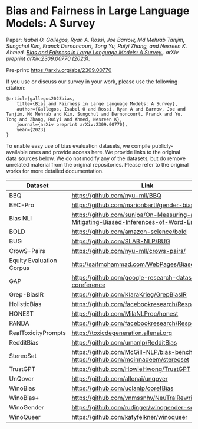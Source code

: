 # Bias and Fairness in Large Language Models: A Survey

Paper: *Isabel O. Gallegos, Ryan A. Rossi, Joe Barrow, Md Mehrab Tanjim, Sungchul Kim, Franck Dernoncourt, Tong Yu, Ruiyi Zhang, and Nesreen K. Ahmed. [Bias and Fairness in Large Language Models: A Survey.](https://arxiv.org/pdf/2309.00770.pdf). arXiv preprint arXiv:2309.00770 (2023).*

Pre-print: https://arxiv.org/abs/2309.00770

If you use or discuss our survey in your work, please use the following citation:
```
@article{gallegos2023bias,
    title={Bias and Fairness in Large Language Models: A Survey},
    author={Gallegos, Isabel O and Rossi, Ryan A and Barrow, Joe and Tanjim, Md Mehrab and Kim, Sungchul and Dernoncourt, Franck and Yu, Tong and Zhang, Ruiyi and Ahmed, Nesreen K},
    journal={arXiv preprint arXiv:2309.00770},
    year={2023}
}
```

To enable easy use of bias evaluation datasets, we compile publicly-available ones and provide access here. We provide links to the original data sources below. We do not modify any of the datasets, but do remove unrelated material from the original repositories. Please refer to the original works for more detailed documentation.

| Dataset                  | Link                                                                                       |
|--------------------------|--------------------------------------------------------------------------------------------|
| BBQ                      | https://github.com/nyu-mll/BBQ                                                             |
| BEC-Pro                  | https://github.com/marionbartl/gender-bias-BERT                                            |
| Bias NLI                 | https://github.com/sunipa/On-Measuring-and-Mitigating-Biased-Inferences-of-Word-Embeddings |
| BOLD                     | https://github.com/amazon-science/bold                                                     |
| BUG                      | https://github.com/SLAB-NLP/BUG                                                            |
| CrowS-Pairs              | https://github.com/nyu-mll/crows-pairs/                                                    |
| Equity Evaluation Corpus | http://saifmohammad.com/WebPages/Biases-SA.html                                            |
| GAP                      | https://github.com/google-research-datasets/gap-coreference                                |
| Grep-BiasIR              | https://github.com/KlaraKrieg/GrepBiasIR                                                   |
| HolisticBias             | https://github.com/facebookresearch/ResponsibleNLP                                         |
| HONEST                   | https://github.com/MilaNLProc/honest                                                       |
| PANDA                    | https://github.com/facebookresearch/ResponsibleNLP                                         |
| RealToxicityPrompts      | https://toxicdegeneration.allenai.org                                                      |
| RedditBias               | https://github.com/umanlp/RedditBias                                                       |
| StereoSet                | https://github.com/McGill-NLP/bias-bench, https://github.com/moinnadeem/stereoset          |
| TrustGPT                 | https://github.com/HowieHwong/TrustGPT                                                     |
| UnQover                  | https://github.com/allenai/unqover                                                         |
| WinoBias                 | https://github.com/uclanlp/corefBias                                                       |
| WinoBias+                | https://github.com/vnmssnhv/NeuTralRewriter                                                |
| WinoGender               | https://github.com/rudinger/winogender-schemas                                             |
| WinoQueer                | https://github.com/katyfelkner/winoqueer                                                   |
